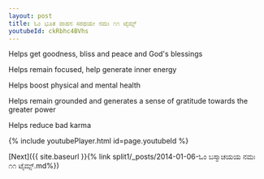 ```yaml
---
layout: post
title: ಓಂ ಭೂತ ವಾಹನ ಸರಥಯೇ ನಮಃ ೧೧ ಟೈಮ್ಸ್
youtubeId: ckRbhc4BVhs
---
```

 
 
Helps get goodness, bliss and peace and God's blessings
 
Helps remain focused, help generate inner energy 
 
Helps boost physical and mental health 
 
Helps remain grounded and generates a sense of gratitude towards the greater power 
 
Helps reduce bad karma
 
 
 
 


{% include youtubePlayer.html id=page.youtubeId %}
 
[Next]({{ site.baseurl }}{% link  split1/_posts/2014-01-06-ಓಂ ಬಸ್ಮಾಚಯಯ ನಮಃ ೧೧ ಟೈಮ್ಸ್.md%})
 
